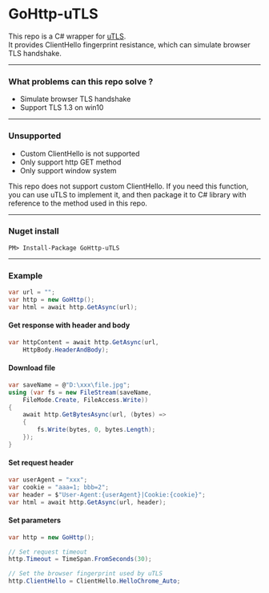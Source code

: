 # GoHttp-uTLS  

This repo is a C# wrapper for [uTLS](https://github.com/refraction-networking/utls).  
It provides ClientHello fingerprint resistance, which can simulate browser TLS handshake.  

---  

### What problems can this repo solve ?  

* Simulate browser TLS handshake  
* Support TLS 1.3 on win10  

---  

### Unsupported  

* Custom ClientHello is not supported  
* Only support http GET method  
* Only support window system  

This repo does not support custom ClientHello. If you need this function, you can use uTLS to implement it, and then package it to C# library with reference to the method used in this repo.  

---  

### Nuget install  

```
PM> Install-Package GoHttp-uTLS
```  

---  

### Example  

```C#
var url = "";
var http = new GoHttp();
var html = await http.GetAsync(url);
```

#### Get response with header and body  

```C#
var httpContent = await http.GetAsync(url,
    HttpBody.HeaderAndBody);
```

#### Download file  

```C#
var saveName = @"D:\xxx\file.jpg";
using (var fs = new FileStream(saveName, 
    FileMode.Create, FileAccess.Write))
{
    await http.GetBytesAsync(url, (bytes) =>
    {
        fs.Write(bytes, 0, bytes.Length);
    });
}
```

#### Set request header  

```C#
var userAgent = "xxx";
var cookie = "aaa=1; bbb=2";
var header = $"User-Agent:{userAgent}|Cookie:{cookie}";
var html = await http.GetAsync(url, header);
```

#### Set parameters  

```C#
var http = new GoHttp();

// Set request timeout 
http.Timeout = TimeSpan.FromSeconds(30);

// Set the browser fingerprint used by uTLS
http.ClientHello = ClientHello.HelloChrome_Auto;
```
